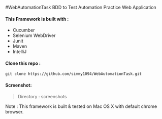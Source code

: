 #WebAutomationTask
BDD to Test Automation Practice Web Application

#### This Framework is built with :

* Cucumber
* Selenium WebDriver
* Junit
* Maven
* IntelliJ

#### Clone this repo :
```github
git clone https://github.com/simmy1094/WebAutomationTask.git
```

#### Screenshot:
> Directory : screenshots

Note : This framework is built & tested on Mac OS X with default chrome browser. 